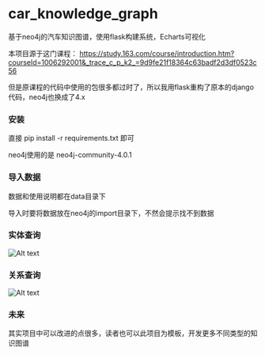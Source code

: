 # car_knowledge_graph
基于neo4j的汽车知识图谱，使用flask构建系统，Echarts可视化

本项目源于这门课程： https://study.163.com/course/introduction.htm?courseId=1006292001&_trace_c_p_k2_=9d9fe21f18364c63badf2d3df0523c56

但是原课程的代码中使用的包很多都过时了，所以我用flask重构了原本的django代码，neo4j也换成了4.x

### 安装

直接 pip install -r requirements.txt 即可

neo4j使用的是 neo4j-community-4.0.1 

### 导入数据

数据和使用说明都在data目录下

导入时要将数据放在neo4j的import目录下，不然会提示找不到数据

### 实体查询

![Alt text](https://github.com/luxuantao/car_knowledge_graph/blob/master/img/entity.png)

### 关系查询

![Alt text](https://github.com/luxuantao/car_knowledge_graph/blob/master/img/relation.png)

### 未来

其实项目中可以改进的点很多，读者也可以此项目为模板，开发更多不同类型的知识图谱